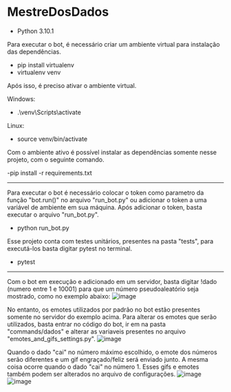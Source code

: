 # MestreDosDados

- Python 3.10.1

Para executar o bot, é necessário criar um ambiente virtual para instalação das dependências.

- pip install virtualenv
- virtualenv venv

Após isso, é preciso ativar o ambiente virtual.

Windows:

- .\venv\Scripts\activate

Linux:

- source venv/bin/activate

Com o ambiente ativo é possível instalar as dependências somente nesse projeto, com o seguinte comando.

-pip install -r requirements.txt

---

Para executar o bot é necessário colocar o token como parametro da função "bot.run()" no arquivo "run_bot.py" ou adicionar o token a uma variável de ambiente em sua máquina. Após adicionar o token, basta executar o arquivo "run_bot.py".

- python run_bot.py

Esse projeto conta com testes unitários, presentes na pasta "tests", para executá-los basta digitar pytest no terminal.

- pytest

---

Com o bot em execução e adicionado em um servidor, basta digitar !dado (numero entre 1 e 10001) para que um número pseudoaleatório seja mostrado, como no exemplo abaixo:
![image](https://user-images.githubusercontent.com/83316964/179639464-ab575e8c-3c56-4c8f-bae5-b36e05a5369a.png)

No entanto, os emotes utilizados por padrão no bot estão presentes somente no servidor do exemplo acima. Para alterar os emotes que serão utilizados, basta entrar no código do bot, ir em na pasta "commands/dados" e alterar as variaveis presentes no arquivo "emotes_and_gifs_settings.py".
![image](https://user-images.githubusercontent.com/83316964/179639874-28efd523-9d3f-4c05-9878-e6b248378a75.png)

Quando o dado "cai" no número máximo escolhido, o emote dos números serão diferentes e um gif engraçado/feliz será enviado junto. A mesma coisa ocorre quando o dado "cai" no número 1. Esses gifs e emotes também podem ser alterados no arquivo de configurações.
![image](https://user-images.githubusercontent.com/83316964/179640042-59e2fc4a-dea3-4bfc-a0cd-10fb34ea09d2.png)
![image](https://user-images.githubusercontent.com/83316964/179640127-4c4cb54e-c5cd-4e01-acba-715bbbed77b4.png)


